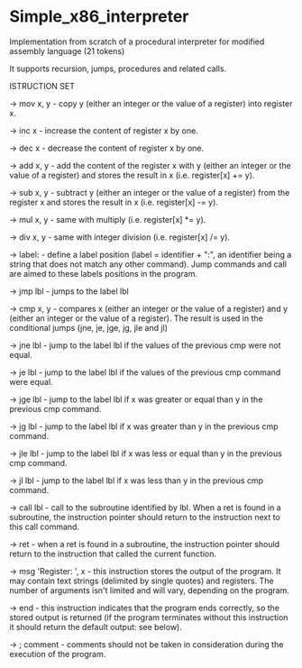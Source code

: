 # Simple_x86_interpreter

Implementation from scratch of a procedural interpreter for modified assembly language (21 tokens)

It supports recursion, jumps, procedures and related calls.

ISTRUCTION SET

-> mov x, y - copy y (either an integer or the value of a register) into register x.

-> inc x - increase the content of register x by one.

-> dec x - decrease the content of register x by one.

-> add x, y - add the content of the register x with y (either an integer or the value of a register) and stores the result in x (i.e. register[x] += y).

-> sub x, y - subtract y (either an integer or the value of a register) from the register x and stores the result in x (i.e. register[x] -= y).

-> mul x, y - same with multiply (i.e. register[x] *= y).

-> div x, y - same with integer division (i.e. register[x] /= y).

-> label: - define a label position (label = identifier + ":", an identifier being a string that does not match any other command). Jump commands and call are aimed to these labels positions in the program.

-> jmp lbl - jumps to the label lbl

-> cmp x, y - compares x (either an integer or the value of a register) and y (either an integer or the value of a register). The result is used in the conditional jumps (jne, je, jge, jg, jle and jl)

-> jne lbl - jump to the label lbl if the values of the previous cmp were not equal.

-> je lbl - jump to the label lbl if the values of the previous cmp command were equal.

-> jge lbl - jump to the label lbl if x was greater or equal than y in the previous cmp command.

-> jg lbl - jump to the label lbl if x was greater than y in the previous cmp command.

-> jle lbl - jump to the label lbl if x was less or equal than y in the previous cmp command.

-> jl lbl - jump to the label lbl if x was less than y in the previous cmp command.

-> call lbl - call to the subroutine identified by lbl. When a ret is found in a subroutine, the instruction pointer should return to the instruction next to this call command.

-> ret - when a ret is found in a subroutine, the instruction pointer should return to the instruction that called the current function.

-> msg 'Register: ', x - this instruction stores the output of the program. It may contain text strings (delimited by single quotes) and registers. The number of arguments isn't limited and will vary, depending on the program.

-> end - this instruction indicates that the program ends correctly, so the stored output is returned (if the program terminates without this instruction it should return the default output: see below).

-> ; comment - comments should not be taken in consideration during the execution of the program.
